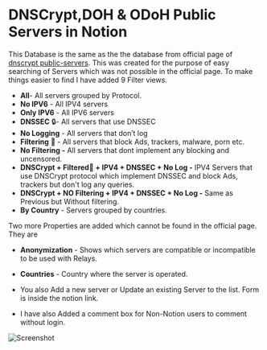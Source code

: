 # DNSCrypt,DOH & ODoH Public Servers in Notion
This Database is the same as the the database from official page of [dnscrypt public-servers](https://dnscrypt.info/public-servers/).  This was created for the purpose of easy searching of Servers which was not possible in the official page.
To make things easier to find I have added 9 Filter views.

- **All**- All servers grouped by Protocol.
- **No IPV6** - All IPV4 servers
- **Only IPV6** - All IPV6 servers
- **DNSSEC** 🔒-  All servers that use DNSSEC
- **No Logging** - All servers that don’t log
- **Filtering** 🚫 - All servers that block Ads, trackers, malware, porn etc.
- **No Filtering -** All servers that dont implement any blocking and uncensored.
- **DNSCrypt + Filtered🚫 + IPV4 + DNSSEC + No Log -** IPV4 Servers that use DNSCrypt protocol  which implement DNSSEC and block Ads, trackers but don't log any queries.
- **DNSCrypt + NO Filtering + IPV4 + DNSSEC + No Log -** Same as Previous but Without filtering.
- **By Country** - Servers grouped by countries. 

Two more Properties are added which cannot be found in the official page. They are

- **Anonymization** - Shows which servers are compatible or incompatible to be used with Relays.
- **Countries** - Country where the server is operated.

- You also Add a new server or Update an existing Server to the list. Form is inside the notion link.
- I have also Added a comment box for Non-Notion users to comment without login.

![Screenshot](https://user-images.githubusercontent.com/58687234/191438574-f0e0ef52-ff0a-4b4d-adce-c093bbe00e35.png)
